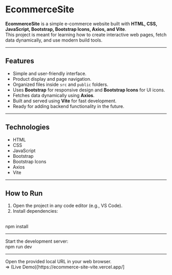 # EcommerceSite

**EcommerceSite** is a simple e-commerce website built with **HTML, CSS, JavaScript, Bootstrap, Bootstrap Icons, Axios, and Vite**.  
This project is meant for learning how to create interactive web pages, fetch data dynamically, and use modern build tools.

---

## Features

- Simple and user-friendly interface.
- Product display and page navigation.
- Organized files inside `src` and `public` folders.
- Uses **Bootstrap** for responsive design and **Bootstrap Icons** for UI icons.
- Fetches data dynamically using **Axios**.
- Built and served using **Vite** for fast development.
- Ready for adding backend functionality in the future.

---

## Technologies

- HTML
- CSS
- JavaScript
- Bootstrap
- Bootstrap Icons
- Axios
- Vite

---

## How to Run

1. Open the project in any code editor (e.g., VS Code).
2. Install dependencies:
<br>
npm install
<hr>
Start the development server:
<br>
npm run dev
<hr>
Open the provided local URL in your web browser.
<br>
=> (Live Demo)[https://ecommerce-site-vite.vercel.app/]

